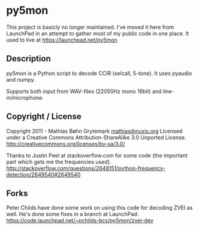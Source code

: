 
# py5mon

This project is basicly no longer maintained. I've moved it here from LaunchPad in an attempt to gather most of my public code in one place. It used to live at https://launchpad.net/py5mon

## Description
py5mon is a Python script to decode CCIR (selcall, 5-tone).
It uses pyaudio and numpy.

Supports both input from WAV-files (22050Hz mono 16bit) and line-in/microphone.

## Copyright / License
Copyright 2011 - Mathias Bøhn Grytemark <mathias@nuxis.org>
Licensed under a Creative Commons Attribution-ShareAlike 3.0 Unported License.
http://creativecommons.org/licenses/by-sa/3.0/

Thanks to Justin Peel at stackoverflow.com for some code (the important part
which gets me the frequencies used). http://stackoverflow.com/questions/2648151/python-frequency-detection/2649540#2649540

## Forks

Peter Childs have done some work on using this code for decoding ZVEI as well. He's done some fixes in a branch at LaunchPad: https://code.launchpad.net/~pchilds-bcs/py5mon/zvei-dev

